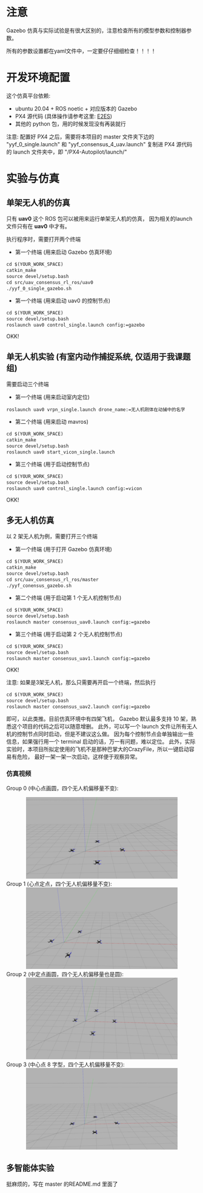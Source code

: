 # 注意

Gazebo 仿真与实际试验是有很大区别的，注意检查所有的模型参数和控制器参数。

所有的参数设置都在yaml文件中，一定要仔仔细细检查！！！！

# 开发环境配置
这个仿真平台依赖:
- ubuntu 20.04 + ROS noetic + 对应版本的 Gazebo
- PX4 源代码 (具体操作请参考这里: [E2ES](https://github.com/HKPolyU-UAV/E2ES/blob/master/install.md))
- 其他的 python 包，用的时候发现没有再装就行

注意: 配置好 PX4 之后，需要将本项目的 master 文件夹下边的 "yyf_0_single.launch" 和
"yyf_consensus_4_uav.launch" 复制进 PX4 源代码的 launch 文件夹中，即 "/PX4-Autopilot/launch/"

# 实验与仿真

## 单架无人机的仿真
只有 **uav0** 这个 ROS 包可以被用来运行单架无人机的仿真，
因为相关的launch文件只有在 **uav0** 中才有。 

执行程序时，需要打开两个终端

- 第一个终端 (用来启动 Gazebo 仿真环境) 

```
cd $(YOUR_WORK_SPACE)
catkin_make
source devel/setup.bash
cd src/uav_consensus_rl_ros/uav0
./yyf_0_single_gazebo.sh
```

- 第一个终端 (用来启动 uav0 的控制节点) 
```
cd $(YOUR_WORK_SPACE)
source devel/setup.bash
roslaunch uav0 control_single.launch config:=gazebo
```
OKK!

## 单无人机实验 (有室内动作捕捉系统, 仅适用于我课题组)
需要启动三个终端 

- 第一个终端 (用来启动室内定位) 
```
roslaunch uav0 vrpn_single.launch drone_name:=无人机刚体在动捕中的名字
```

- 第二个终端 (用来启动 mavros)
```
cd $(YOUR_WORK_SPACE)
catkin_make
source devel/setup.bash
roslaunch uav0 start_vicon_single.launch
```

- 第三个终端 (用于启动控制节点)

```
cd $(YOUR_WORK_SPACE)
source devel/setup.bash
roslaunch uav0 control_single.launch config:=vicon
```

OKK!

## 多无人机仿真
以 2 架无人机为例，需要打开三个终端

- 第一个终端 (用于打开 Gazebo 仿真环境)

```
cd $(YOUR_WORK_SPACE)
catkin_make
source devel/setup.bash
cd src/uav_consensus_rl_ros/master
./yyf_conensus_gazebo.sh
```

- 第二个终端 (用于启动第 1 个无人机控制节点)
```
cd $(YOUR_WORK_SPACE)
source devel/setup.bash
roslaunch master consensus_uav0.launch config:=gazebo
```

- 第三个终端 (用于启动第 2 个无人机控制节点)
```
cd $(YOUR_WORK_SPACE)
source devel/setup.bash
roslaunch master consensus_uav1.launch config:=gazebo
```

OKK!

注意: 如果是3架无人机，那么只需要再开启一个终端，然后执行
```
cd $(YOUR_WORK_SPACE)
source devel/setup.bash
roslaunch master consensus_uav2.launch config:=gazebo
```
即可，以此类推。目前仿真环境中有四架飞机，
Gazebo 默认最多支持 10 架，熟悉这个项目的代码之后可以随意增删。
此外，可以写一个 launch 文件让所有无人机的控制节点同时启动，但是不建议这么做。
因为每个控制节点会单独输出一些信息，如果强行用一个 terminal 启动的话，万一有问题，难以定位。
此外，实际实验时，本项目所拟定使用的飞机不是那种巴掌大的CrazyFile，所以一键启动容易有危险，
最好一架一架一次启动，这样便于观察异常。

### 仿真视频
Group 0 (中心点画圆，四个无人机偏移量不变):
<div align=center>
<img src="https://github.com/Yang-Yefeng/uav_consensus_rl_ros/blob/FJ005/master/gif/four_drone_gazebo_test0.gif" width="400px">
</div>
Group 1 (心点定点，四个无人机偏移量不变):
<div align=center>
<img src="https://github.com/Yang-Yefeng/uav_consensus_rl_ros/blob/FJ005/master/gif/four_drone_gazebo_test1.gif" width="400px">
</div>
Group 2 (中定点画圆，四个无人机偏移量也是圆):
<div align=center>
<img src="https://github.com/Yang-Yefeng/uav_consensus_rl_ros/blob/FJ005/master/gif/four_drone_gazebo_test2.gif" width="400px">
</div>
Group 3 (中心点 8 字型，四个无人机偏移量不变):
<div align=center>
<img src="https://github.com/Yang-Yefeng/uav_consensus_rl_ros/blob/FJ005/master/gif/four_drone_gazebo_test3.gif" width="400px">
</div>

## 多智能体实验
挺麻烦的，写在 master 的README.md 里面了